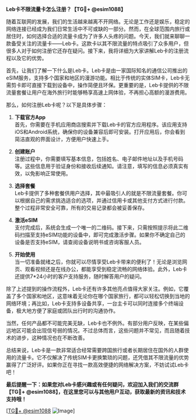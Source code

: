 **Leb卡不限流量卡怎么注册？【TG💪+ @esim1088】**

随着互联网的发展，我们的生活越来越离不开网络。无论是工作还是娱乐，稳定的网络连接已经成为我们日常生活中不可或缺的一部分。然而，在全球范围内旅行或居住时，如何选择合适的流量卡成为了许多人头疼的问题。今天，我们就来聊聊一款备受关注的流量卡——Leb卡。这款卡以其不限流量的特点吸引了众多用户，但很多人对于如何注册它还存在疑问。接下来，我将详细为大家讲解Leb卡的注册流程以及它的优势。

首先，让我们了解一下什么是Leb卡。Leb卡是由一家国际知名的通信公司推出的eSIM服务，支持多个国家和地区的漫游功能。相比于传统的实体SIM卡，Leb卡无需剪卡即可直接下载到设备中，操作简便且环保。更重要的是，Leb卡提供的不限流量套餐让用户在海外旅行时能够畅享高速上网体验，不再担心高额的漫游费用。

那么，如何注册Leb卡呢？以下是具体步骤：

1. **下载官方App**  
   首先，你需要在手机应用商店搜索并下载Leb卡的官方应用程序。该应用支持iOS和Android系统，确保你的设备兼容后即可安装。打开应用后，你会看到简洁直观的界面设计，方便用户快速上手。

2. **创建账户**  
   注册过程中，你需要填写基本信息，包括姓名、电子邮件地址以及手机号码等。这些信息用于验证身份和接收后续通知。请注意，填写的信息必须真实有效，以免影响正常使用。

3. **选择套餐**  
   Leb卡提供了多种套餐供用户选择，其中最吸引人的就是不限流量套餐。你可以根据自己的需求挑选适合的选项，并通过信用卡或其他支付方式进行付款。整个过程非常安全可靠，所有的交易记录都会被妥善保存。

4. **激活eSIM**  
   支付完成后，系统会生成一个唯一的二维码。接下来，只需按照提示将此二维码扫描至支持eSIM功能的设备中，即可完成激活步骤。如果你不确定自己的设备是否支持eSIM，请查阅设备说明书或咨询客服人员。

5. **开始使用**  
   当一切准备就绪之后，你就可以尽情享受Leb卡带来的便利了！无论是浏览网页、观看视频还是在线办公，都能享受到稳定流畅的网络体验。此外，Leb卡还提供7*24小时的客户支持服务，随时解答用户的疑问。

除了上述提到的操作流程外，Leb卡还有许多其他亮点值得大家关注。例如，它覆盖了多个国家和地区，这意味着无论你在哪个国家旅行，都可以轻松切换到当地的网络环境；再比如，Leb卡支持多设备共享，一台主卡可以同时连接多个终端设备，极大地方便了家庭或团队出行时的沟通协作。

当然，任何产品都不可能完美无缺，Leb卡也不例外。有部分用户反映，在某些偏远地区可能会出现信号弱的情况。不过总体而言，这些问题并不常见，而且随着技术的进步，这种情况也在不断改善。

总结来说，Leb卡是一款非常适合经常需要跨国旅行或者长期居住在国外的人群使用的流量卡。它不仅解决了传统SIM卡更换繁琐的问题，还凭借其不限流量的优势赢得了广泛好评。如果你正在寻找一款高效便捷的网络解决方案，不妨试试Leb卡吧！

**最后提醒一下：如果您对Leb卡感兴趣或有任何疑问，欢迎加入我们的交流群【TG💪+ @esim1088】，在这里您可以与其他用户互动，获取最新的资讯和技术支持哦！**

[[TG💪+ @esim1088](https://t.me/s/esim1088) ![Image](https://i.postimg.cc/4NQfJmqS/Snipaste-2025-05-13-00-14-12.png)]